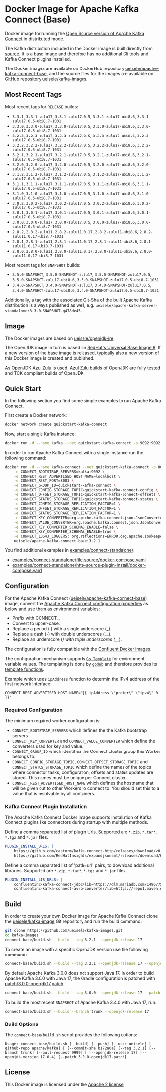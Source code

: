 # Docker Image for Apache Kafka Connect (Base)

Docker image for running the [Open Source version of Apache Kafka Connect](https://github.com/apache/kafka/) in distributed mode.

The Kafka distribution included in the Docker image is built directly from [source](https://github.com/apache/kafka/).
It is a base image and therefore has no additional Cli tools and Kafka Connect plugins installed.

The Docker images are available on DockerHub repository [ueisele/apache-kafka-connect-base](https://hub.docker.com/repository/docker/ueisele/apache-kafka-connect-base), and the source files for the images are available on GitHub repository [ueisele/kafka-images](https://github.com/ueisele/kafka-images).

## Most Recent Tags

Most recent tags for `RELEASE` builds:

* `3.3.1`, `3.3.1-zulu17`, `3.3.1-zulu17.0.5`, `3.3.1-zulu17-ubi8.6`, `3.3.1-zulu17.0.5-ubi8.7-1031`
* `3.3.0`, `3.3.0-zulu17`, `3.3.0-zulu17.0.5`, `3.3.0-zulu17-ubi8.6`, `3.3.0-zulu17.0.5-ubi8.7-1031`
* `3.2.3`, `3.2.3-zulu17`, `3.2.3-zulu17.0.5`, `3.2.3-zulu17-ubi8.6`, `3.2.3-zulu17.0.5-ubi8.7-1031`
* `3.2.2`, `3.2.2-zulu17`, `3.2.2-zulu17.0.5`, `3.2.2-zulu17-ubi8.6`, `3.2.2-zulu17.0.5-ubi8.7-1031`
* `3.2.1`, `3.2.1-zulu17`, `3.2.1-zulu17.0.5`, `3.2.1-zulu17-ubi8.6`, `3.2.1-zulu17.0.5-ubi8.7-1031`
* `3.2.0`, `3.2.0-zulu17`, `3.2.0-zulu17.0.5`, `3.2.0-zulu17-ubi8.6`, `3.2.0-zulu17.0.5-ubi8.7-1031`
* `3.1.2`, `3.1.2-zulu17`, `3.1.2-zulu17.0.5`, `3.1.2-zulu17-ubi8.6`, `3.1.2-zulu17.0.5-ubi8.7-1031`
* `3.1.1`, `3.1.1-zulu17`, `3.1.1-zulu17.0.5`, `3.1.1-zulu17-ubi8.6`, `3.1.1-zulu17.0.5-ubi8.7-1031`
* `3.1.0`, `3.1.0-zulu17`, `3.1.0-zulu17.0.5`, `3.1.0-zulu17-ubi8.6`, `3.1.0-zulu17.0.5-ubi8.7-1031`
* `3.0.2`, `3.0.2-zulu17`, `3.0.2-zulu17.0.5`, `3.0.2-zulu17-ubi8.6`, `3.0.2-zulu17.0.5-ubi8.7-1031`
* `3.0.1`, `3.0.1-zulu17`, `3.0.1-zulu17.0.5`, `3.0.1-zulu17-ubi8.6`, `3.0.1-zulu17.0.5-ubi8.7-1031`
* `3.0.0`, `3.0.0-zulu17`, `3.0.0-zulu17.0.5`, `3.0.0-zulu17-ubi8.6`, `3.0.0-zulu17.0.5-ubi8.7-1031`
* `2.8.2`, `2.8.2-zulu11`, `2.8.2-zulu11.0.17`, `2.8.2-zulu11-ubi8.6`, `2.8.2-zulu11.0.17-ubi8.7-1031`
* `2.8.1`, `2.8.1-zulu11`, `2.8.1-zulu11.0.17`, `2.8.1-zulu11-ubi8.6`, `2.8.1-zulu11.0.17-ubi8.7-1031`
* `2.8.0`, `2.8.0-zulu11`, `2.8.0-zulu11.0.17`, `2.8.0-zulu11-ubi8.6`, `2.8.0-zulu11.0.17-ubi8.7-1031`

Most recent tags for `SNAPSHOT` builds:

* `3.5.0-SNAPSHOT`, `3.5.0-SNAPSHOT-zulu17`, `3.5.0-SNAPSHOT-zulu17.0.5`, `3.5.0-SNAPSHOT-zulu17-ubi8.6`, `3.5.0-SNAPSHOT-zulu17.0.5-ubi8.7-1031`
* `3.4.0-SNAPSHOT`, `3.4.0-SNAPSHOT-zulu17`, `3.4.0-SNAPSHOT-zulu17.0.5`, `3.4.0-SNAPSHOT-zulu17-ubi8.6`, `3.4.0-SNAPSHOT-zulu17.0.5-ubi8.7-1031`

Additionally, a tag with the associated Git-Sha of the built Apache Kafka distribution is always published as well, e.g. `ueisele/apache-kafka-server-standalome:3.3.0-SNAPSHOT-g478de45`.

## Image

The Docker images are based on [ueisele/openjdk-jre](https://hub.docker.com/repository/docker/ueisele/openjdk-jre). 

The OpenJDK image in turn is based on [RedHat's Universal Base Image 8](https://catalog.redhat.com/software/containers/ubi8/ubi-minimal/5c359a62bed8bd75a2c3fba8). If a new version of the base image is released, typically also a new version of this Docker image is created and published.

As OpenJDK [Azul Zulu](https://www.azul.com/downloads/?package=jdk) is used.
Azul Zulu builds of OpenJDK are fully tested and TCK compliant builds of OpenJDK.

## Quick Start

In the following section you find some simple examples to run Apache Kafka Connect.

First create a Docker network:
```bash
docker network create quickstart-kafka-connect
```

Now, start a single Kafka instance: 

```bash
docker run -d --name kafka --net quickstart-kafka-connect -p 9092:9092 ueisele/apache-kafka-server-standalone:3.1.0
```

In order to run Apache Kafka Connect with a single instance run the following command:

```bash
docker run -d --name kafka-connect --net quickstart-kafka-connect -p 8083:8083 \
    -e CONNECT_BOOTSTRAP_SERVERS=kafka:9092 \
    -e CONNECT_REST_ADVERTISED_HOST_NAME=localhost \
    -e CONNECT_REST_PORT=8083 \
    -e CONNECT_GROUP_ID=quickstart-kafka-connect \
    -e CONNECT_CONFIG_STORAGE_TOPIC=quickstart-kafka-connect-config \
    -e CONNECT_OFFSET_STORAGE_TOPIC=quickstart-kafka-connect-offsets \
    -e CONNECT_STATUS_STORAGE_TOPIC=quickstart-kafka-connect-status \
    -e CONNECT_CONFIG_STORAGE_REPLICATION_FACTOR=1 \
    -e CONNECT_OFFSET_STORAGE_REPLICATION_FACTOR=1 \
    -e CONNECT_STATUS_STORAGE_REPLICATION_FACTOR=1 \
    -e CONNECT_KEY_CONVERTER=org.apache.kafka.connect.json.JsonConverter \
    -e CONNECT_VALUE_CONVERTER=org.apache.kafka.connect.json.JsonConverter \
    -e CONNECT_KEY_CONVERTER_SCHEMAS_ENABLE=false \
    -e CONNECT_KEY_CONVERTER_SCHEMAS_ENABLE=true \
    -e CONNECT_LOG4J_LOGGERS: org.reflections=ERROR,org.apache.zookeeper=ERROR,org.I0Itec.zkclient=ERROR \
    ueisele/apache-kafka-connect-base:3.2.1
```

You find additional examples in [examples/connect-standalone/]():

* [examples/connect-standalone/file-source/docker-compose.yaml]()
* [examples/connect-standalone/http-source-plugin-install/docker-compose.yaml]()

## Configuration

For the Apache Kafka Connect ([ueisele/apache-kafka-connect-base](https://hub.docker.com/repository/registry-1.docker.io/ueisele/apache-kafka-connect-base/)) image, convert the [Apache Kafka Connect configuration properties](https://kafka.apache.org/documentation/#connectconfigs) as below and use them as environment variables:

* Prefix with CONNECT_.
* Convert to upper-case.
* Replace a period (.) with a single underscore (_).
* Replace a dash (-) with double underscores (__).
* Replace an underscore (_) with triple underscores (___).

The configuration is fully compatible with the [Confluent Docker images](https://docs.confluent.io/platform/current/installation/docker/config-reference.html#kconnect-long-configuration).

The configuration mechanism supports [`Go Template`](https://pkg.go.dev/text/template) for environment variable values.
The templating is done by [`godub`](https://github.com/ueisele/go-docker-utils) and therefore provides its [template functions](https://github.com/ueisele/go-docker-utils#template-functions). 

Example which uses `ipAddress` function to determin the IPv4 address of the first network interface:

```properties
CONNECT_REST_ADVERTISED_HOST_NAME="{{ ipAddress \"prefer\" \"ipv4\" 0 }}"
```
### Required Configuration

The minimum required worker configuration is:

* `CONNECT_BOOTSTRAP_SERVERS` which defines the the Kafka bootstrap servers
* `CONNECT_KEY_CONVERTER` and `CONNECT_VALUE_CONVERTER` which define the converters used for key and value.
* `CONNECT_GROUP_ID` which identifies the Connect cluster group this Worker belongs to.
* `CONNECT_CONFIG_STORAGE_TOPIC`, `CONNECT_OFFSET_STORAGE_TOPIC` and `CONNECT_STATUS_STORAGE_TOPIC` which define the names of the topics where connector tasks, configuration, offsets and status updates are stored. This names must be unique per Connect cluster.
* `CONNECT_REST_ADVERTISED_HOST_NAME` which defines the hostname that will be given out to other Workers to connect to. You should set this to a value that is resolvable by all containers.

### Kafka Connect Plugin Installation

The Apache Kafka Connect Docker image supports installation of Kafka Connect plugins like connectors during startup with multiple methods.

Define a comma separated list of plugin Urls. Supported are `*.zip`, `*.tar*`, `*.tgz` and `*.jar` files.

```yaml
PLUGIN_INSTALL_URLS: |
    https://github.com/castorm/kafka-connect-http/releases/download/v0.8.11/castorm-kafka-connect-http-0.8.11.zip
    https://github.com/RedHatInsights/expandjsonsmt/releases/download/0.0.7/kafka-connect-smt-expandjsonsmt-0.0.7.tar.gz
```

Define a comma separated list of 'path=url' pairs, to download additional libraries. Supported are `*.zip`, `*.tar*`, `*.tgz` and `*.jar` files.

```yaml
PLUGIN_INSTALL_LIB_URLS: |
    confluentinc-kafka-connect-jdbc/lib=https://dlm.mariadb.com/1496775/Connectors/java/connector-java-2.7.2/mariadb-java-client-2.7.2.jar
    confluentinc-kafka-connect-avro-converter/lib=https://repo1.maven.org/maven2/com/google/guava/guava/30.1.1-jre/guava-30.1.1-jre.jar
```

## Build

In order to create your own Docker image for Apache Kafka Connect clone the [ueisele/kafka-image](https://github.com/ueisele/kafka-images) Git repository and run the build command:

```bash
git clone https://github.com/ueisele/kafka-images.git
cd kafka-images
connect-base/build.sh --build --tag 3.2.1 --openjdk-release 17
```

To create an image with a specific OpenJDK version use the following command:

```bash
connect-base/build.sh --build --tag 3.2.1 --openjdk-release 17 --openjdk-version 17.0.4
```

By default Apache Kafka 3.0.0 does not support Java 17. In order to build Apache Kafka 3.0.0 with Java 17, the Gradle configuration is patched with [patch/3.0.0-openjdk17.patch]().

```bash
connect-base/build.sh --build --tag 3.0.0 --openjdk-release 17 --patch 3.0.0-openjdk17.patch
```

To build the most recent `SNAPSHOT` of Apache Kafka 3.4.0 with Java 17, run:

```bash
connect-base/build.sh --build --branch trunk --openjdk-release 17
```

### Build Options

The `connect-base/build.sh` script provides the following options:

`Usage: connect-base/build.sh [--build] [--push] [--user ueisele] [--github-repo apache/kafka] [ [--commit-sha b172a0a] [--tag 3.2.1] [--branch trunk] [--pull-request 9999] ] [--openjdk-release 17] [--openjdk-version 17.0.4] [--patch 3.0.0-openjdk17.patch]`

## License 

This Docker image is licensed under the [Apache 2 license](https://github.com/ueisele/kafka-images/blob/main/LICENSE).